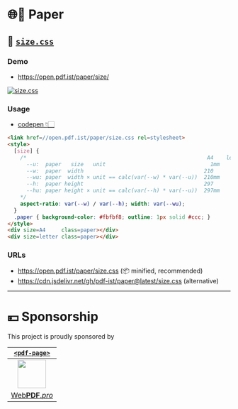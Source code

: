 # 🌐📄 Paper

## 📏 [`size.css`](//open.pdf.ist/paper/size/)

### Demo

* https://open.pdf.ist/paper/size/

[![size.css](https://user-images.githubusercontent.com/27027/133064911-97187ace-5662-422a-a07e-79e15a7455b0.png)](//open.pdf.ist/paper/size/)


### Usage

* [codepen 👇🏻](//codepen.io/webpdf/pen/OJggOwa?editors=1000)

```HTML
<link href=//open.pdf.ist/paper/size.css rel=stylesheet>
<style>
  [size] {
    /*                                                         A4    letter
      --u:  paper   size   unit                                 1mm       1in
      --w:  paper  width                                      210         8.5
      --wu: paper  width × unit == calc(var(--w) * var(--u))  210mm       8.5in
      --h:  paper height                                      297        11
      --hu: paper height × unit == calc(var(--h) * var(--u))  297mm      11in
    */
    aspect-ratio: var(--w) / var(--h); width: var(--wu);
  }
  .paper { background-color: #fbfbf8; outline: 1px solid #ccc; }
</style>
<div size=A4     class=paper></div>
<div size=letter class=paper></div>
```

### URLs

* https://open.pdf.ist/paper/size.css (📦 minified, recommended)
* https://cdn.jsdelivr.net/gh/pdf-ist/paper@latest/size.css (alternative)


---

# 💴 Sponsorship

This project is proudly sponsored by

| [`<pdf-page>`](//WebPDF.pro) |
| :-: |
| [<img src="https://webpdf.pro/.svg" width="64">](//WebPDF.pro) |
| [Web**PDF**.*pro*](//WebPDF.pro) |
